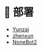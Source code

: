 # 🤖 部署

- [Yunzai](/build/Bot/Yunzai)
- [zhenxun](/build/Bot/zhenxun)
- [NoneBot2](/build/Bot/NoneBot2)
